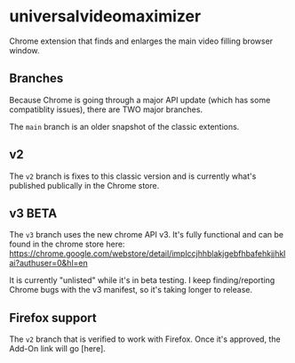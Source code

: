 # universalvideomaximizer
Chrome extension that finds and enlarges the main video filling browser window.

## Branches
Because Chrome is going through a major API update (which has some compatiblity issues), there are TWO major branches.

The `main` branch is an older snapshot of the classic extentions. 

## v2 
The `v2` branch is fixes to this classic version and
is currently what's published publically in the Chrome store.

## v3 BETA
The `v3` branch uses the new chrome API v3. It's fully functional and can be found in the chrome store here:
https://chrome.google.com/webstore/detail/implccjhhblakjgebfhbafehkjjhklai?authuser=0&hl=en

It is currently "unlisted" while it's in beta testing. I keep finding/reporting Chrome bugs with the v3 manifest, so it's taking longer to release.


## Firefox support
The `v2` branch that is verified to work with Firefox.
Once it's approved, the Add-On link will go [here].
